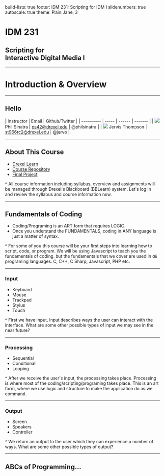 build-lists: true
footer: IDM 231: Scripting for IDM I
slidenumbers: true
autoscale: true
theme: Plain Jane, 3

# IDM 231
## Scripting for<br>Interactive Digital Media I

---

# Introduction & Overview

---

## Hello

| Instructor | Email | Github/Twitter |
| ---------- | ----- | ------ | ------- |
| ![](https://avatars2.githubusercontent.com/u/1465808?v=3&s=460) Phil Sinatra | [ps42@drexel.edu](mailto:ps42@drexel.edu) | @philsinatra |
| ![](https://avatars1.githubusercontent.com/u/1268159?v=3&s=460) Jervis Thompson | [st966rc2@drexel.edu](mailto:st966rc2@drexel.edu) | @jervo |

---

## About This Course

- [Drexel Learn](https://learn.dcollege.net/webapps/login/)
- [Course Repository](https://github.com/philsinatra/IDM231)
- [Final Project](https://github.com/philsinatra/IDM231/blob/master/docs/assignments/assignment-final.md)

^ All course information including syllabus, overview and assignments will be managed through Drexel's Blackboard (BBLearn) system. Let's log in and review the syllabus and course information now.

---

## Fundamentals of Coding

- Coding/Programing is an ART form that requires LOGIC.
- Once you understand the FUNDAMENTALS, coding in ANY language is just a matter of syntax.

^ For some of you this course will be your first steps into learning how to script, code, or program. We will be using Javascript to teach you the fundamentals of coding. but the fundamentals that we cover are used in _all_ programing languages. C, C++, C Sharp, Javascript, PHP etc.

---

### Input

- Keyboard
- Mouse
- Trackpad
- Stylus
- Touch

^ First we have input. Input describes ways the user can interact with the interface. What are some other possible types of input we may see in the near future?

---

### Processing

- Sequential
- Conditional
- Looping

^ After we receive the user's input, the processing takes place. Processing is where most of the coding/scripting/programing takes place. This is an art form, where we use logic and structure to make the application do as we command.

---

### Output

- Screen
- Speakers
- Controller

^ We return an output to the user which they can experience a number of ways. What are some other possible types of output?

---

## ABCs of Programming...
